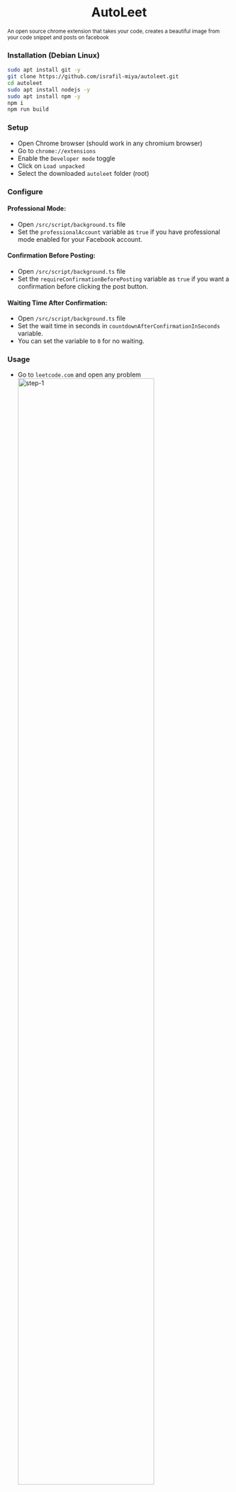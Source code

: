 <h1 style="text-align: center;">AutoLeet</h1>
<small style="display: flex; justify-content: center">An open source chrome extension that takes your code, creates a beautiful image from your code snippet and posts on facebook</small>

### Installation (Debian Linux)

```sh
sudo apt install git -y
git clone https://github.com/israfil-miya/autoleet.git
cd autoleet
sudo apt install nodejs -y
sudo apt install npm -y
npm i
npm run build
```

### Setup

- Open Chrome browser (should work in any chromium browser)
- Go to `chrome://extensions`
- Enable the `Developer mode` toggle
- Click on `Load unpacked`
- Select the downloaded `autoleet` folder (root)

### Configure
#### Professional Mode:
- Open `/src/script/background.ts` file
- Set the `professionalAccount` variable as `true` if you have professional mode enabled for your Facebook account.
#### Confirmation Before Posting:
- Open `/src/script/background.ts` file
- Set the `requireConfirmationBeforePosting` variable as `true` if you want a confirmation before clicking the post button.
#### Waiting Time After Confirmation:
- Open `/src/script/background.ts` file
- Set the wait time in seconds in `countdownAfterConfirmationInSeconds` variable.
- You can set the variable to `0` for no waiting.


### Usage

- Go to `leetcode.com` and open any problem
  <img src="https://i.ibb.co/Tb5nZ4R/step-1.png" alt="step-1" width="80%" height="auto">

- Solve the problem and submit your answer
  <img src="https://i.ibb.co/RQv7Hmp/step-2.png" alt="step-2" width="80%" height="auto">

- Select the part of the code you want to share
  <img src="https://i.ibb.co/Vtxstfv/step-3.png" alt="step-3" width="80%" height="auto">

- Right click on the selection and choose `Share to social media`
  <img src="https://i.ibb.co/rvpKv4m/step-4.png" alt="step-4" width="80%" height="auto">

- Fill-up the form in the popup and click the `Submit` button
  <img src="https://i.ibb.co/DQRTRpM/step-5.png" alt="step-5" width="80%" height="auto">
  <p style="font-size: 0.9rem"><b>Note:</b> Language, Title & Caption is auto generated but it's editable</p>


### Flow
- The extension opens [ray.so](https://ray.so/), generates the code block image, and downloads it automatically.
- After download, it opens [facebook.com](https://www.facebook.com/) and fills in the caption & image for a post (confirmation for professional accounts).

### Notes
- Ensure you're logged in to Facebook before using the extension.

